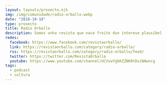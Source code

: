 ```yaml
---
layout: layouts/proxecto.njk
img: /img/comunidade/radio-orballo.webp
date: "2018-10-18"
type: proxecto
title: Radio Orballo
description: Somos unha revista que nace froito dun interese plausíbel pola cultura en xeral. A nosa intención é de participar nos movementos de vangarda galegos.
redes:
  facebook: https://www.facebook.com/revistaorballo/
  link: https://revistaorballo.com/category/radio-orballo/
  rss: https://revistaorballo.com/category/radio-orballo/feed/
  twitter: https://twitter.com/RevistaOrballo
  youtube: https://www.youtube.com/channel/UCVvwYgbKZZNK0tDviNAwncg
tags:
  - podcast
  - cultura
---
```

